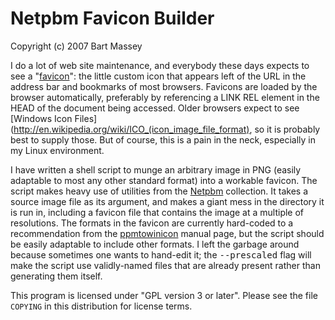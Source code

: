 # Netpbm Favicon Builder
Copyright (c) 2007 Bart Massey

I do a lot of web site maintenance, and everybody these days
expects to see a
"[favicon](http://en.wikipedia.org/wiki/Favicon)": the
little custom icon that appears left of the URL in the
address bar and bookmarks of most browsers.  Favicons are
loaded by the browser automatically, preferably by
referencing a LINK REL element in the HEAD of the document
being accessed. Older browsers expect to see
[Windows Icon Files](http://en.wikipedia.org/wiki/ICO_(icon_image_file_format),
so it is probably best to supply those.  But of course, this
is a pain in the neck, especially in my Linux environment.

I have written a shell script to munge an arbitrary image in
PNG (easily adaptable to most any other standard format)
into a workable favicon.  The script makes heavy use of
utilities from the [Netpbm](http://netpbm.sourceforge.net/)
collection.  It takes a source image file as its argument,
and makes a giant mess in the directory it is run in,
including a favicon file that contains the image at a
multiple of resolutions.  The formats in the favicon are
currently hard-coded to a recommendation from the <a
href="http://netpbm.sourceforge.net/doc/ppmtowinicon.html">ppmtowinicon</a>
manual page, but the script should be easily adaptable to
include other formats.  I left the garbage around because
sometimes one wants to hand-edit it; the
<tt>--prescaled</tt> flag will make the script use
validly-named files that are already present rather than
generating them itself.

This program is licensed under "GPL version 3 or
later". Please see the file `COPYING` in this distribution
for license terms.
